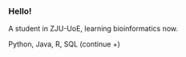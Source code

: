 ### Hello!

A student in ZJU-UoE, learning bioinformatics now.

Python, Java, R, SQL (continue +)


